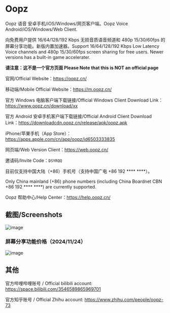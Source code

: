 # Oopz
Oopz 语音 安卓手机/iOS/Windows/网页客户端。Oopz Voice Android/iOS/Windows/Web Client. 

向免费用户提供 16/64/128/192 Kbps 无损音质语音频道和 480p 15/30/60fps 的屏幕分享功能。新版内置加速器。Support 16/64/128/192 Kbps Low Latency Voice channels and 480p 15/30/60fps screen sharing for free users. Newer versions has a built-in game accelerater.

**请注意：这不是一个官方页面 Please Note that this is NOT an official page**

官网/Official Website：<https://oopz.cn/>

移动端/Mobile Official Website：<https://m.oopz.cn/>

官方 Windows 电脑客户端下载链接/Official Windows Client Download Link：<https://www.oopz.cn/download/xx>

官方 Android 安卓手机客户端下载链接/Official Android Client Download Link：<https://downloadcdn.oopz.cn/release/apk/oopz.apk>

iPhone/苹果手机（App Store）：<https://apps.apple.com/cn/app/oopz/id6503333835>

网页端/Web Version Client：<https://web.oopz.cn/>

邀请码/Invite Code：`DSYRQQ`

目前仅支持中国大陆（+86）手机号（支持中国广电 +86 192 **** ****）。

Only China mainland (+86) phone numbers (including China Boardnet CBN +86 192 **** ****) are currently supported.

Oopz 帮助中心/Help Center：<https://help.oopz.cn/>

## 截图/Screenshots

![image](https://github.com/user-attachments/assets/5a5570f0-72c6-44b6-9219-8667a1abcaa6)

### 屏幕分享功能价格（2024/11/24）

![image](https://github.com/user-attachments/assets/eecebf11-f0c3-4b12-8474-de8efeaf0ce1)


## 其他

官方哔哩哔哩账号 / Official bilibili account: <https://space.bilibili.com/3546589865969701>

官方知乎账号 / Official Zhihu account: <https://www.zhihu.com/people/oopz-73>
